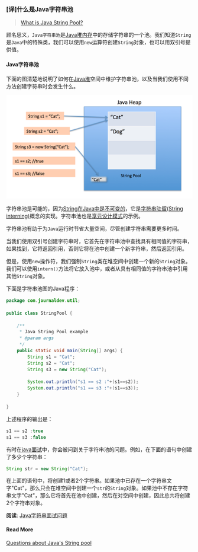 ### [译]什么是Java字符串池

> [What is Java String Pool?](https://www.journaldev.com/797/what-is-java-string-pool)

顾名思义，`Java字符串池`是[Java堆内存](https://www.journaldev.com/4098/java-heap-space-vs-stack-memory)中的存储字符串的一个池。我们知道`String`是`Java`中的特殊类，我们可以使用`new`运算符创建`String`对象，也可以用双引号提供值。

#### Java字符串池

下面的图清楚地说明了如何在[Java堆](https://www.journaldev.com/4098/java-heap-space-vs-stack-memory)空间中维护字符串池，以及当我们使用不同方法创建字符串时会发生什么。

![String Pool](../../img/JavaSe/basic/String-Pool-Java1.png)

字符串池是可能的，因为[String在Java中是不可变的](https://www.journaldev.com/802/string-immutable-final-java)，它是[字符串驻留(String interning)](https://en.wikipedia.org/wiki/String_interning)概念的实现。字符串池也是[享元设计模式](https://www.journaldev.com/1562/flyweight-design-pattern-java)的示例。

字符串池有助于为`Java`运行时节省大量空间，尽管创建字符串需要更多时间。

当我们使用双引号创建字符串时，它首先在字符串池中查找具有相同值的字符串，如果找到，它将返回引用，否则它将在池中创建一个新字符串，然后返回引用。

但是，使用`new`操作符，我们强制`String`类在堆空间中创建一个新的`String`对象。我们可以使用`intern()`方法将它放入池中，或者从具有相同值的字符串池中引用其他`String`对象。

下面是字符串池图的Java程序：

```java
package com.journaldev.util;

public class StringPool {

    /**
     * Java String Pool example
     * @param args
     */
    public static void main(String[] args) {
        String s1 = "Cat";
        String s2 = "Cat";
        String s3 = new String("Cat");
        
        System.out.println("s1 == s2 :"+(s1==s2));
        System.out.println("s1 == s3 :"+(s1==s3));
    }

}
```

上述程序的输出是：

```java
s1 == s2 :true
s1 == s3 :false
```

有时在[java面试](https://www.journaldev.com/2366/core-java-interview-questions-and-answers)中，你会被问到关于字符串池的问题。例如，在下面的语句中创建了多少个字符串：

```java
String str = new String("Cat");
```

在上面的语句中，将创建1或者2个字符串。如果池中已存在一个字符串文字"Cat"，那么只会在堆空间中创建一个`str`的`String`对象。如果池中不存在字符串文字"Cat"，那么它将首先在池中创建，然后在对空间中创建，因此总共将创建2个字符串对象。

**阅读**: [Java字符串面试问题](https://www.journaldev.com/1321/java-string-interview-questions-and-answers)

#### Read More

[Questions about Java's String pool](https://stackoverflow.com/questions/1881922/questions-about-javas-string-pool)
